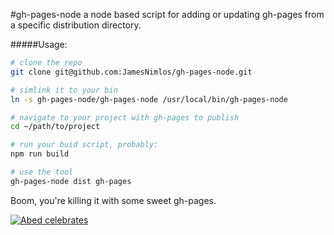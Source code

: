#gh-pages-node
a node based script for adding or updating gh-pages from a specific distribution directory.

#####Usage:
```sh
# clone the repo
git clone git@github.com:JamesNimlos/gh-pages-node.git

# simlink it to your bin
ln -s gh-pages-node/gh-pages-node /usr/local/bin/gh-pages-node

# navigate to your project with gh-pages to publish
cd ~/path/to/project

# run your buid script, probably:
npm run build

# use the tool
gh-pages-node dist gh-pages
```

Boom, you're killing it with some sweet gh-pages.

[![Abed celebrates](http://i.giphy.com/zPVRKhPsUP5lK.gif)](http://gph.is/29lbuHC)